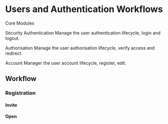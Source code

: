 # Users and Authentication Workflows

Core Modules

Sécurity
Authentication
Manage the user authentication lifecycle, login and logout.

Authorisation
Manage the user authorisation lifecycle, verify access and redirect.

Account
Manager the user account lifecycle, register, edit.

## Workflow

### Registration

#### Invite

#### Open


